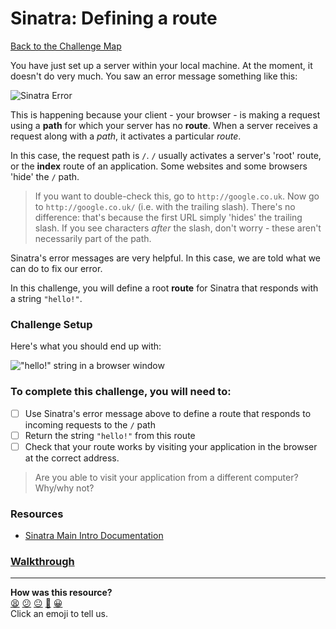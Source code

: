 # Sinatra: Defining a route

[Back to the Challenge Map](README.md)

You have just set up a server within your local machine. At the moment, it doesn't do very much. You saw an error message something like this:

![Sinatra Error](./images/sinatra_error.png)

This is happening because your client - your browser - is making a request using a **path** for which your server has no **route**. When a server receives a request along with a _path_, it activates a particular _route_.

In this case, the request path is `/`. `/` usually activates a server's 'root' route, or the **index** route of an application. Some websites and some browsers 'hide' the `/` path.

> If you want to double-check this, go to `http://google.co.uk`. Now go to `http://google.co.uk/` (i.e. with the trailing slash). There's no difference: that's because the first URL simply 'hides' the trailing slash. If you see characters _after_ the slash, don't worry - these aren't necessarily part of the path.

Sinatra's error messages are very helpful. In this case, we are told what we can do to fix our error.

In this challenge, you will define a root **route** for Sinatra that responds with a string `"hello!"`.

### Challenge Setup

Here's what you should end up with:

!["hello!" string in a browser window](./images/first_sinatra_route.png)

### To complete this challenge, you will need to:

- [ ] Use Sinatra's error message above to define a route that responds to incoming requests to the `/` path
- [ ] Return the string `"hello!"` from this route
- [ ] Check that your route works by visiting your application in the browser at the correct address.

> Are you able to visit your application from a different computer? Why/why not?

### Resources

* [Sinatra Main Intro Documentation](http://www.sinatrarb.com/intro.html)

### [Walkthrough](walkthroughs/sinatra_defining_a_route.md)

<!-- BEGIN GENERATED SECTION DO NOT EDIT -->

---

**How was this resource?**  
[😫](https://airtable.com/shrUJ3t7KLMqVRFKR?prefill_Repository=course&prefill_File=intro_to_the_web/sinatra_defining_a_route.md&prefill_Sentiment=😫) [😕](https://airtable.com/shrUJ3t7KLMqVRFKR?prefill_Repository=course&prefill_File=intro_to_the_web/sinatra_defining_a_route.md&prefill_Sentiment=😕) [😐](https://airtable.com/shrUJ3t7KLMqVRFKR?prefill_Repository=course&prefill_File=intro_to_the_web/sinatra_defining_a_route.md&prefill_Sentiment=😐) [🙂](https://airtable.com/shrUJ3t7KLMqVRFKR?prefill_Repository=course&prefill_File=intro_to_the_web/sinatra_defining_a_route.md&prefill_Sentiment=🙂) [😀](https://airtable.com/shrUJ3t7KLMqVRFKR?prefill_Repository=course&prefill_File=intro_to_the_web/sinatra_defining_a_route.md&prefill_Sentiment=😀)  
Click an emoji to tell us.

<!-- END GENERATED SECTION DO NOT EDIT -->
